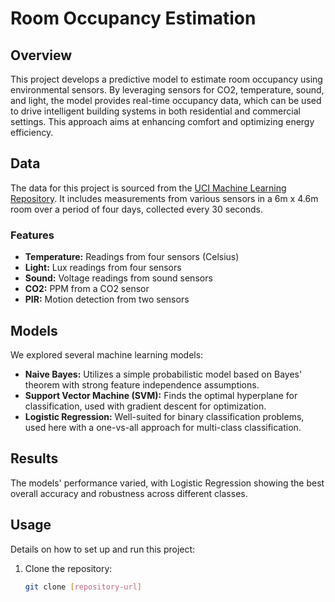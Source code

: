 # Room Occupancy Estimation

## Overview
This project develops a predictive model to estimate room occupancy using environmental sensors. By leveraging sensors for CO2, temperature, sound, and light, the model provides real-time occupancy data, which can be used to drive intelligent building systems in both residential and commercial settings. This approach aims at enhancing comfort and optimizing energy efficiency.

## Data
The data for this project is sourced from the [UCI Machine Learning Repository](https://archive.ics.uci.edu/dataset/864/room+occupancy+estimation). It includes measurements from various sensors in a 6m x 4.6m room over a period of four days, collected every 30 seconds.

### Features
- **Temperature:** Readings from four sensors (Celsius)
- **Light:** Lux readings from four sensors
- **Sound:** Voltage readings from sound sensors
- **CO2:** PPM from a CO2 sensor
- **PIR:** Motion detection from two sensors

## Models
We explored several machine learning models:
- **Naive Bayes:** Utilizes a simple probabilistic model based on Bayes' theorem with strong feature independence assumptions.
- **Support Vector Machine (SVM):** Finds the optimal hyperplane for classification, used with gradient descent for optimization.
- **Logistic Regression:** Well-suited for binary classification problems, used here with a one-vs-all approach for multi-class classification.

## Results
The models' performance varied, with Logistic Regression showing the best overall accuracy and robustness across different classes.

## Usage
Details on how to set up and run this project:

1. Clone the repository:
   ```bash
   git clone [repository-url]


